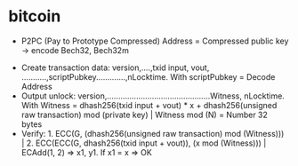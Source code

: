 # bitcoin
* P2PC (Pay to Prototype Compressed)
Address = Compressed public key -> encode Bech32, Bech32m
- Create transaction data: version,....,txid input, vout, ...........,scriptPubkey.............,nLocktime.
With scriptPubkey = Decode Address
- Output unlock: version,..............................................Witness, nLocktime.
With Witness = dhash256(txid input + vout) * x + dhash256(unsigned raw transaction) mod (private key)
| Witness mod (N) = Number 32 bytes
- Verify: 1. ECC(G, (dhash256(unsigned raw transaction) mod (Witness))) | 2. ECC(ECC(G, dhash256(txid input + vout)), (x mod (Witness))) | ECAdd(1, 2) => x1, y1. If x1 = x => OK
